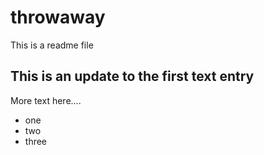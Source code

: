 # throwaway

This is a readme file

## This is an update to the first text entry

More text here....

- one
- two
- three